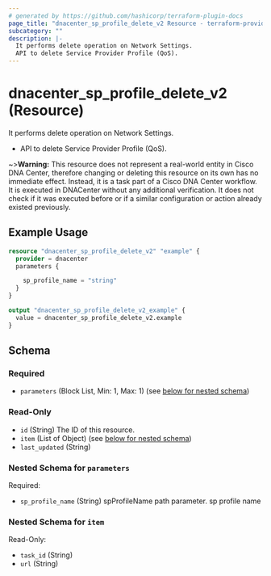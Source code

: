 ```yaml
---
# generated by https://github.com/hashicorp/terraform-plugin-docs
page_title: "dnacenter_sp_profile_delete_v2 Resource - terraform-provider-dnacenter"
subcategory: ""
description: |-
  It performs delete operation on Network Settings.
  API to delete Service Provider Profile (QoS).
---
```


# dnacenter_sp_profile_delete_v2 (Resource)

It performs delete operation on Network Settings.

- API to delete Service Provider Profile (QoS).

~>**Warning:**
This resource does not represent a real-world entity in Cisco DNA Center, therefore changing or deleting this resource on its own has no immediate effect.
Instead, it is a task part of a Cisco DNA Center workflow. It is executed in DNACenter without any additional verification. It does not check if it was executed before or if a similar configuration or action already existed previously.

## Example Usage

```terraform
resource "dnacenter_sp_profile_delete_v2" "example" {
  provider = dnacenter
  parameters {

    sp_profile_name = "string"
  }
}

output "dnacenter_sp_profile_delete_v2_example" {
  value = dnacenter_sp_profile_delete_v2.example
}
```

<!-- schema generated by tfplugindocs -->
## Schema

### Required

- `parameters` (Block List, Min: 1, Max: 1) (see [below for nested schema](#nestedblock--parameters))

### Read-Only

- `id` (String) The ID of this resource.
- `item` (List of Object) (see [below for nested schema](#nestedatt--item))
- `last_updated` (String)

<a id="nestedblock--parameters"></a>
### Nested Schema for `parameters`

Required:

- `sp_profile_name` (String) spProfileName path parameter. sp profile name


<a id="nestedatt--item"></a>
### Nested Schema for `item`

Read-Only:

- `task_id` (String)
- `url` (String)


